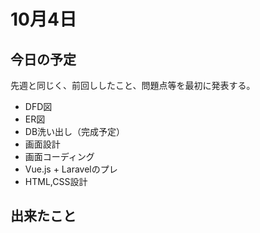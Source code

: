# 10月4日

## 今日の予定

先週と同じく、前回ししたこと、問題点等を最初に発表する。

- DFD図
- ER図
- DB洗い出し（完成予定）
- 画面設計
- 画面コーディング
- Vue.js + Laravelのプレ
- HTML,CSS設計

## 出来たこと
